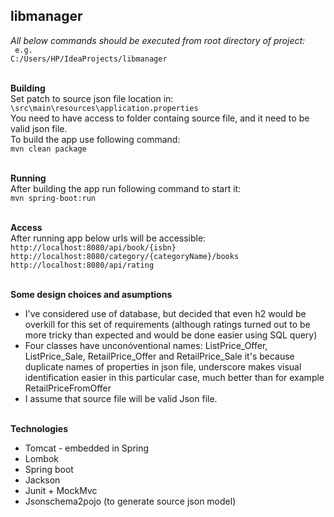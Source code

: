 ## libmanager


*All below commands should be executed from root directory of project:<br>*
` e.g.`<br>`C:/Users/HP/IdeaProjects/libmanager`


<br>**Building**<br>
Set patch to source json file location in:<br>
`\src\main\resources\application.properties`<br>
You need to have access to folder containg source file, and it need to be valid json file. <br>
To build the app use following command:<br>
`mvn clean package`<br>

<br>**Running**<br>
After building the app run following command to start it:<br>
`mvn spring-boot:run`

<br>**Access**<br>
After running app below urls will be accessible:
`http://localhost:8080/api/book/{isbn}`
`http://localhost:8080/category/{categoryName}/books`
`http://localhost:8080/api/rating `


<br>**Some design choices and asumptions**<br>
* I've considered use of database, but decided that even h2 would be overkill for this set of requirements (although ratings turned out to be more tricky than expected and would be done easier using SQL query)
* Four classes have unconóventional names: ListPrice_Offer, ListPrice_Sale, RetailPrice_Offer and RetailPrice_Sale it's because duplicate names of properties in json file, underscore makes visual identification easier in this particular case, much better than for example RetailPriceFromOffer
* I assume that source file will be valid Json file.


<br>**Technologies**<br>
* Tomcat - embedded in Spring 
* Lombok
* Spring boot
* Jackson
* Junit + MockMvc
* Jsonschema2pojo (to generate source json model)